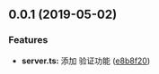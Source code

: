## 0.0.1 (2019-05-02)


### Features

* **server.ts:** 添加 验证功能 ([e8b8f20](https://github.com/didilinkin/hapi-test-server/commit/e8b8f20))



